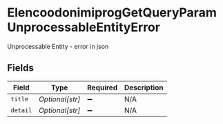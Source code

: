# ElencoodonimiprogGetQueryParamUnprocessableEntityError

Unprocessable Entity - error in json


## Fields

| Field              | Type               | Required           | Description        |
| ------------------ | ------------------ | ------------------ | ------------------ |
| `title`            | *Optional[str]*    | :heavy_minus_sign: | N/A                |
| `detail`           | *Optional[str]*    | :heavy_minus_sign: | N/A                |